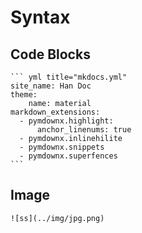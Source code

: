 # Syntax

## Code Blocks
~~~
``` yml title="mkdocs.yml"
site_name: Han Doc
theme:
    name: material
markdown_extensions:
  - pymdownx.highlight:
      anchor_linenums: true
  - pymdownx.inlinehilite
  - pymdownx.snippets
  - pymdownx.superfences
```
~~~

## Image

```
![ss](../img/jpg.png)
```
